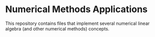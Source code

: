 # Numerical Methods Applications

This repository contains files that implement several numerical linear algebra (and other numerical methods) concepts.
